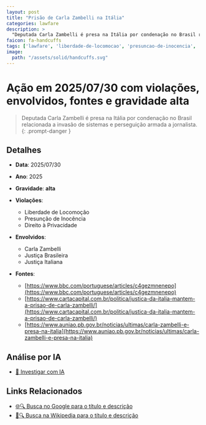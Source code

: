 ```yaml
---
layout: post
title: "Prisão de Carla Zambelli na Itália"
categories: lawfare
description: > 
  "Deputada Carla Zambelli é presa na Itália por condenação no Brasil relacionada a invasão de sistemas e perseguição armada a jornalista."
faicon: fa-handcuffs
tags: ['lawfare', 'liberdade-de-locomocao', 'presuncao-de-inocencia', 'direito-a-privacidade', 'carla-zambelli', 'justica-brasileira', 'justica-italiana', 'gravidade-alta', 'prisao-internacional', 'extradicao', 'zambelli']
image:
  path: "/assets/solid/handcuffs.svg"
---
```


# Ação em 2025/07/30 com violações, envolvidos, fontes e gravidade alta

> Deputada Carla Zambelli é presa na Itália por condenação no Brasil relacionada a invasão de sistemas e perseguição armada a jornalista.
{: .prompt-danger }

## Detalhes
- **Data**: 2025/07/30
- **Ano**: 2025
- **Gravidade**: **alta** <i class="fas fa-handcuffs"></i>

- **Violações**:
  - Liberdade de Locomoção
  - Presunção de Inocência
  - Direito à Privacidade
- **Envolvidos**:
  - Carla Zambelli
  - Justiça Brasileira
  - Justiça Italiana
- **Fontes**:
  - [https://www.bbc.com/portuguese/articles/c4gezmnenepo](https://www.bbc.com/portuguese/articles/c4gezmnenepo)
  - [https://www.cartacapital.com.br/politica/justica-da-italia-mantem-a-prisao-de-carla-zambelli/](https://www.cartacapital.com.br/politica/justica-da-italia-mantem-a-prisao-de-carla-zambelli/)
  - [https://www.auniao.pb.gov.br/noticias/ultimas/carla-zambelli-e-presa-na-italia](https://www.auniao.pb.gov.br/noticias/ultimas/carla-zambelli-e-presa-na-italia)

## Análise por IA
- [🤖 Investigar com IA](https://www.perplexity.ai/search?q=%20Pris%C3%A3o%20de%20Carla%20Zambelli%20na%20It%C3%A1lia%20Deputada%20Carla%20Zambelli%20%C3%A9%20presa%20na%20It%C3%A1lia%20por%20condena%C3%A7%C3%A3o%20no%20Brasil%20relacionada%20a%20invas%C3%A3o%20de%20sistemas%20e%20persegui%C3%A7%C3%A3o%20armada%20a%20jornalista.%20Liberdade%20de%20Locomo%C3%A7%C3%A3o%20Presun%C3%A7%C3%A3o%20de%20Inoc%C3%AAncia%20Direito%20%C3%A0%20Privacidade%202025%20gravidade%20alta)

## Links Relacionados
- [🌐🔍 Busca no Google para o título e descrição](https://www.google.com/search?q=%20Pris%C3%A3o%20de%20Carla%20Zambelli%20na%20It%C3%A1lia%20Deputada%20Carla%20Zambelli%20%C3%A9%20presa%20na%20It%C3%A1lia%20por%20condena%C3%A7%C3%A3o%20no%20Brasil%20relacionada%20a%20invas%C3%A3o%20de%20sistemas%20e%20persegui%C3%A7%C3%A3o%20armada%20a%20jornalista.%20Liberdade%20de%20Locomo%C3%A7%C3%A3o%20Presun%C3%A7%C3%A3o%20de%20Inoc%C3%AAncia%20Direito%20%C3%A0%20Privacidade%202025%20gravidade%20alta)
- [📖🔍 Busca na Wikipedia para o título e descrição](https://pt.wikipedia.org/w/index.php?search=%20Pris%C3%A3o%20de%20Carla%20Zambelli%20na%20It%C3%A1lia%20Deputada%20Carla%20Zambelli%20%C3%A9%20presa%20na%20It%C3%A1lia%20por%20condena%C3%A7%C3%A3o%20no%20Brasil%20relacionada%20a%20invas%C3%A3o%20de%20sistemas%20e%20persegui%C3%A7%C3%A3o%20armada%20a%20jornalista.%20Liberdade%20de%20Locomo%C3%A7%C3%A3o%20Presun%C3%A7%C3%A3o%20de%20Inoc%C3%AAncia%20Direito%20%C3%A0%20Privacidade%202025%20gravidade%20alta)

